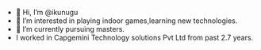 - 👋 Hi, I’m @ikunugu
- 👀 I’m interested in playing indoor games,learning new technologies.
- 🌱 I’m currently pursuing masters.
- I worked in Capgemini Technology solutions Pvt Ltd from past 2.7 years.
